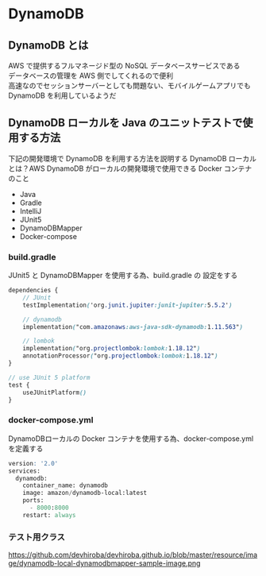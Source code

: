 # DynamoDB

## DynamoDB とは
AWS で提供するフルマネージド型の NoSQL データベースサービスである  
データベースの管理を AWS 側でしてくれるので便利  
高速なのでセッションサーバーとしても問題ない、モバイルゲームアプリでも DynamoDB を利用しているようだ  

## DynamoDB ローカルを Java のユニットテストで使用する方法  
下記の開発環境で DynamoDB を利用する方法を説明する 
DynamoDB ローカルとは？AWS DynamoDB がローカルの開発環境で使用できる Docker コンテナのこと

- Java  
- Gradle  
- IntelliJ  
- JUnit5  
- DynamoDBMapper  
- Docker-compose

### build.gradle
JUnit5 と DynamoDBMapper を使用する為、build.gradle の 設定をする
```scss
dependencies {
    // JUnit
    testImplementation('org.junit.jupiter:junit-jupiter:5.5.2')

    // dynamodb
    implementation("com.amazonaws:aws-java-sdk-dynamodb:1.11.563")

    // lombok
    implementation("org.projectlombok:lombok:1.18.12")
    annotationProcessor("org.projectlombok:lombok:1.18.12")
}

// use JUnit 5 platform
test {
    useJUnitPlatform()
}
```
### docker-compose.yml
DynamoDBローカルの Docker コンテナを使用する為、docker-compose.yml を定義する
```scss
version: '2.0'
services:
  dynamodb:
    container_name: dynamodb
    image: amazon/dynamodb-local:latest
    ports:
      - 8000:8000
    restart: always
```

### テスト用クラス
https://github.com/devhiroba/devhiroba.github.io/blob/master/resource/image/dynamodb-local-dynamodbmapper-sample-image.png


